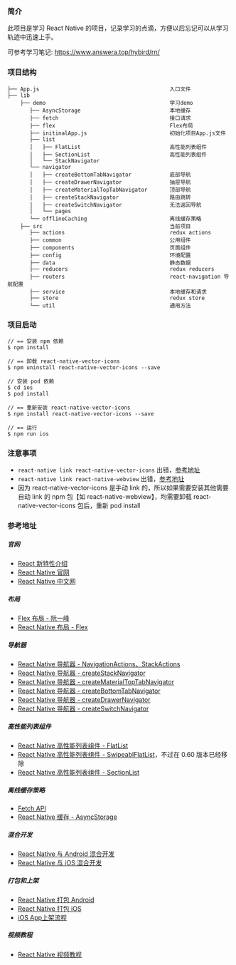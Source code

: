 ### 简介

此项目是学习 React Native 的项目，记录学习的点滴，方便以后忘记可以从学习轨迹中迅速上手。

可参考学习笔记: https://www.answera.top/hybird/rn/

### 项目结构

```
├── App.js                                         入口文件
├── lib
    ├── demo                                       学习demo
       ├── AsyncStorage                            本地缓存             
       ├── fetch                                   接口请求
       ├── flex                                    Flex布局
       ├── initinalApp.js                          初始化项目App.js文件
       ├── list
       │   ├── FlatList                            高性能列表组件
       │   ├── SectionList                         高性能列表组件
       │   └── StackNavigator
       └── navigator
       │   ├── createBottomTabNavigator            底部导航
       │   ├── createDrawerNavigator               抽屉导航
       │   ├── createMaterialTopTabNavigator       顶部导航
       │   ├── createStackNavigator                路由跳转
       │   ├── createSwitchNavigator               无法返回导航
       │   └── pages
       └── offlineCaching                          离线缓存策略
    ├── src                                        当前项目
       ├── actions                                 redux actions  
       ├── common                                  公用组件       
       ├── components                              页面组件
       ├── config                                  环境配置
       ├── data                                    静态数据
       ├── reducers                                redux reducers         
       ├── routers                                 react-navigation 导航配置
       ├── service                                 本地缓存和请求
       ├── store                                   redux store
       └── util                                    通用方法
```

### 项目启动

```
// == 安装 npm 依赖
$ npm install

// == 卸载 react-native-vector-icons
$ npm uninstall react-native-vector-icons --save

// 安装 pod 依赖
$ cd ios
$ pod install

// == 重新安装 react-native-vector-icons
$ npm install react-native-vector-icons --save

// == 运行
$ npm run ios
```

### 注意事项

- `react-native link react-native-vector-icons` 出错，[参考地址](https://medium.com/@vimniky/how-to-use-vector-icons-in-your-react-native-project-8212ac6a8f06)
- `react-native link react-native-webview` 出错，[参考地址](https://www.cnblogs.com/allencelee/p/11218678.html)
- 因为 react-native-vector-icons 是手动 link 的，所以如果需要安装其他需要自动 link 的 npm 包【如 react-native-webview】，均需要卸载 react-native-vector-icons 包后，重新 pod install

### 参考地址

##### 官网

- [React 新特性介绍](https://github.com/reactjs/rfcs/blob/master/text)
- [React Native 官网](http://facebook.github.io/react-native/docs/getting-started.html)
- [React Native 中文网](https://reactnative.cn/docs/0.47/getting-started.html#content)

##### 布局

- [Flex 布局 - 阮一峰](ruanyifeng.com/blog/2015/07/flex-grammar.html)
- [React Native  布局 - Flex](http://www.devio.org/2016/08/01/Reac-Native%E5%B8%83%E5%B1%80%E8%AF%A6%E7%BB%86%E6%8C%87%E5%8D%97/)

##### 导航器

- [React Native 导航器 - NavigationActions、StackActions](http://www.devio.org/2018/12/15/react-navigation3x/)
- [React Native 导航器 - createStackNavigator](https://www.devio.org/2018/12/24/createStackNavigator/)
- [React Native 导航器 - createMaterialTopTabNavigator](http://www.devio.org/2019/01/03/createMaterialTopTabNavigator/)
- [React Native 导航器 - createBottomTabNavigator](https://www.devio.org/2018/12/30/createBottomNavigator/)
- [React Native 导航器 - createDrawerNavigator](https://www.devio.org/2019/01/20/createDrawerNavigator/)
- [React Native 导航器 - createSwitchNavigator](https://www.devio.org/2019/01/21/createSwitchNavigator/)

##### 高性能列表组件

- [React Native 高性能列表组件 - FlatList](https://www.devio.org/2019/05/19/flatlist/)
- [React Native 高性能列表组件 - SwipeablFlatList](https://medium.com/@rutvikbhatt9/how-to-use-swipeableflatlist-new-react-native-experimental-component-cb792b1c7b0a)，不过在 0.60 版本已经移除
- [React Native 高性能列表组件 - SectionList](https://facebook.github.io/react-native/docs/sectionlist)

##### 离线缓存策略

- [Fetch API](https://developer.mozilla.org/en-US/docs/Web/API/Fetch_API)
- [React Native 缓存 - AsyncStorage](https://www.devio.org/2016/09/05/React-Native%E4%B9%8BAsyncStorage%E5%AD%98%E5%82%A8key%E7%AE%A1%E7%90%86%E5%B0%8F%E6%8A%80%E5%B7%A7/)

##### 混合开发

- [React Native 与 Android 混合开发](https://www.devio.org/2018/08/26/React-Native-Hybrid-Android/)
- [React Native 与 iOS 混合开发](https://www.devio.org/2018/08/26/React-Native-Hybrid-iOS/)

##### 打包和上架
- [React Native 打包 Android](https://www.devio.org/2019/11/08/react-native-Release-APP-Signature-Package-APK/)
- [React Native 打包 iOS](https://www.devio.org/2019/11/08/React-Native-releases-packaged-iOS-apps-for-apps/)
- [iOS App上架流程](https://www.jianshu.com/p/72ec3c1c4c2d)

##### 视频教程

- [React Native 视频教程](https://coding.imooc.com/class/304.html)

